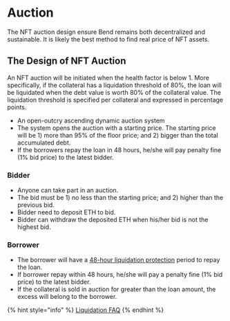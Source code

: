 # Auction

The NFT auction design ensure Bend remains both decentralized and sustainable. It is likely the best method to find real price of NFT assets.

## The Design of NFT Auction

An NFT auction will be initiated when the health factor is below 1.  More specifically, if the collateral has a liquidation threshold of 80%, the loan will be liquidated when the debt value is worth 80% of the collateral value. The liquidation threshold is specified per collateral and expressed in percentage points.

* An open-outcry ascending dynamic auction system
* The system opens the auction with a starting price. The starting price will be 1) more than 95% of the floor price; and 2) bigger than the total accumulated debt.
* If the borrowers repay the loan in 48 hours, he/she will pay penalty fine (1% bid price) to the latest bidder.

### Bidder

* Anyone can take part in an auction.
* The bid must be 1) no less than the starting price; and 2) higher than the previous bid.
* Bidder need to deposit ETH to bid.&#x20;
* Bidder can withdraw the deposited ETH when his/her bid is not the highest bid.

### Borrower

* The borrower will have a [48-hour liquidation protection](../highlights/48h-liquidation-protection.md) period to repay the loan.
* If borrower repay within 48 hours, he/she will pay a penalty fine (1% bid price) to the latest bidder.
* If the collateral is sold in auction for greater than the loan amount, the excess will belong to the borrower.&#x20;



{% hint style="info" %}
[Liquidation FAQ](../faq/liquidation.md)
{% endhint %}



